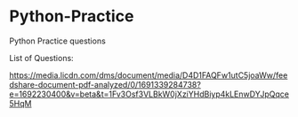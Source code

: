 # Python-Practice

Python Practice questions 

List of Questions:

https://media.licdn.com/dms/document/media/D4D1FAQFw1utC5joaWw/feedshare-document-pdf-analyzed/0/1691339284738?e=1692230400&v=beta&t=1Fv3Osf3VLBkW0jXziYHdBiyp4kLEnwDYJpQqce5HqM
